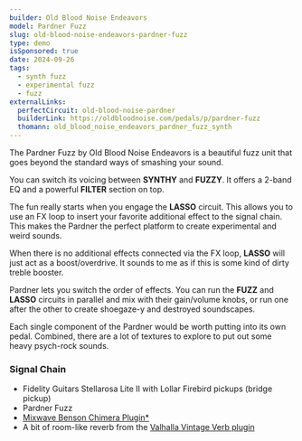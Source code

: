 ```yaml
---
builder: Old Blood Noise Endeavors
model: Pardner Fuzz
slug: old-blood-noise-endeavors-pardner-fuzz
type: demo
isSponsored: true
date: 2024-09-26
tags:
  - synth fuzz
  - experimental fuzz
  - fuzz
externalLinks:
  perfectCircuit: old-blood-noise-pardner
  builderLink: https://oldbloodnoise.com/pedals/p/pardner-fuzz
  thomann: old_blood_noise_endeavors_pardner_fuzz_synth
---
```


The Pardner Fuzz by Old Blood Noise Endeavors is a beautiful fuzz unit that goes beyond the standard ways of smashing your sound.

You can switch its voicing between **SYNTHY** and **FUZZY**. It offers a 2-band EQ and a powerful **FILTER** section on top.

The fun really starts when you engage the **LASSO** circuit. This allows you to use an FX loop to insert your favorite additional effect to the signal chain. This makes the Pardner the perfect platform to create experimental and weird sounds.

When there is no additional effects connected via the FX loop, **LASSO** will just act as a boost/overdrive. It sounds to me as if this is some kind of dirty treble booster.

Pardner lets you switch the order of effects. You can run the **FUZZ** and **LASSO** circuits in parallel and mix with their gain/volume knobs, or run one after the other to create shoegaze-y and destroyed soundscapes.

Each single component of the Pardner would be worth putting into its own pedal. Combined, there are a lot of textures to explore to put out some heavy psych-rock sounds.

### Signal Chain

- Fidelity Guitars Stellarosa Lite II with Lollar Firebird pickups (bridge pickup)
- Pardner Fuzz
- [Mixwave Benson Chimera Plugin\*](https://sweetwater.sjv.io/B0N2PL)
- A bit of room-like reverb from the [Valhalla Vintage Verb plugin](https://valhalladsp.com/shop/reverb/valhalla-vintage-verb/)
